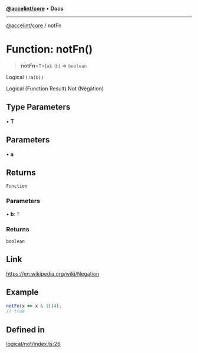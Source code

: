 [**@accelint/core**](../README.md) • **Docs**

***

[@accelint/core](../README.md) / notFn

# Function: notFn()

> **notFn**\<`T`\>(`a`): (`b`) => `boolean`

Logical `(!a(b))`

Logical (Function Result) Not (Negation)

## Type Parameters

• **T**

## Parameters

• **a**

## Returns

`Function`

### Parameters

• **b**: `T`

### Returns

`boolean`

## Link

https://en.wikipedia.org/wiki/Negation

## Example

```ts
notFn(x => x & 1)(4);
// true
```

## Defined in

[logical/not/index.ts:26](https://github.com/gohypergiant/standard-toolkit/blob/7f574e64e57e697a3e2daabb1b78393aca67cb22/packages/core/src/logical/not/index.ts#L26)
